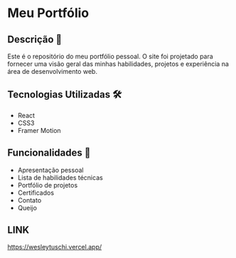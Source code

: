 # Meu Portfólio

## Descrição 📝

Este é o repositório do meu portfólio pessoal. O site foi projetado para fornecer uma visão geral das minhas habilidades, projetos e experiência na área de desenvolvimento web.

## Tecnologias Utilizadas 🛠️

- React
- CSS3
- Framer Motion

## Funcionalidades 🌟

- Apresentação pessoal
- Lista de habilidades técnicas
- Portfólio de projetos
- Certificados
- Contato
- Queijo

## LINK
https://wesleytuschi.vercel.app/
